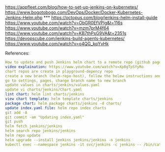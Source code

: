 https://appfleet.com/blog/how-to-set-up-jenkins-on-kubernetes/
https://www.bogotobogo.com/DevOps/Docker/Docker-Kubernetes-Jenkins-Helm.php ***
https://octopus.com/blog/jenkins-helm-install-guide
https://www.youtube.com/watch?v=ObGR0EfVPlg&t=116s
https://www.youtube.com/watch?v=mzm7prM4f64
https://www.youtube.com/watch?v=KB7thPsG9VA&t=2351s
https://devopscube.com/jenkins-build-agents-kubernetes/
https://www.youtube.com/watch?v=o4QG_kqYvHk

  

References:
```yaml
How to update and push Jenkins helm chart to a remote repo (github pages)
video explaination: https://www.youtube.com/watch?v=Xp8gTpSYyRo
chart repos are create in playground-depency repo
create a new branch (helm-repo-host), follow the below instructions and push changes
go to settings, pages, change branch name to new branch
update values in charts/jenkins/values.yaml
update vi charts/jenkins/Chart.yaml
lint chart: helm lint charts/jenkins
view chart template: helm template charts/jenkins
package chart: helm package charts/jenkins -d charts/
update index.yaml file: helm repo index charts
git add -A
git commit -am "Updating index.yaml"
git push
helm fetch jenkins/jenkins
helm search repo jenkins/jenkins
helm repo update
helm upgrade --install jenkins jenkins/jenkins -n jenkins
kubectl exec --namespace jenkins -it svc/jenkins -c jenkins -- /bin/cat /run/secrets/additional/chart-admin-password && echo
```
